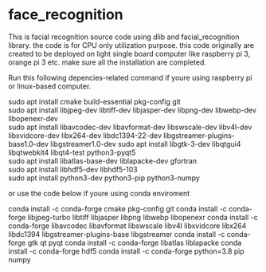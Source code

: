 # face_recognition

This is facial recognition source code using dlib and facial_recognition library. the code is for CPU only utilization purpose. this code originally are created to be deployed on light single board computer like raspberry pi 3, orange pi 3 etc. make sure all the installation are completed.

Run this following depencies-related command if youre using raspberry pi or linux-based computer.

sudo apt install cmake build-essential pkg-config git	
sudo apt install libjpeg-dev libtiff-dev libjasper-dev libpng-dev libwebp-dev libopenexr-dev	
sudo apt install libavcodec-dev libavformat-dev libswscale-dev libv4l-dev libxvidcore-dev libx264-dev libdc1394-22-dev libgstreamer-plugins-base1.0-dev libgstreamer1.0-dev	
sudo apt install libgtk-3-dev libqtgui4 libqtwebkit4 libqt4-test python3-pyqt5	
sudo apt install libatlas-base-dev liblapacke-dev gfortran	
sudo apt install libhdf5-dev libhdf5-103	
sudo apt install python3-dev python3-pip python3-numpy	

or use the code below if youre using conda enviroment

conda install -c conda-forge cmake pkg-config git
conda install -c conda-forge libjpeg-turbo libtiff libjasper libpng libwebp libopenexr
conda install -c conda-forge libavcodec libavformat libswscale libv4l libxvidcore libx264 libdc1394 libgstreamer-plugins-base libgstreamer
conda install -c conda-forge gtk qt pyqt
conda install -c conda-forge libatlas liblapacke
conda install -c conda-forge hdf5
conda install -c conda-forge python=3.8 pip numpy
